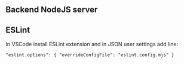 ## Backend NodeJS server

## ESLint

In VSCode install ESLint extension and in JSON user settings add line:
```
"eslint.options": { "overrideConfigFile": "eslint.config.mjs" }
```